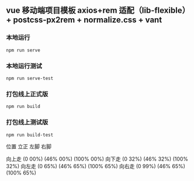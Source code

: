 <!--
 * @Author: xiaoyu
 * @Date: 2020-09-08 11:42:32
 * @LastEditTime: 2020-12-24 17:05:36
-->

## vue 移动端项目模板 axios+rem 适配（lib-flexible）+ postcss-px2rem + normalize.css + vant

### 本地运行

```
npm run serve
```

### 本地运行测试

```
npm run serve-test
```

### 打包线上正式版

```
npm run build
```

### 打包线上测试版

```
npm run build-test
```

位置 立正 左脚 右脚

向上走 (0 00%) (46% 00%) (100% 00%)
向下走 (0 32%) (46% 32%) (100% 32%)
向左走 (0 65%) (46% 65%) (100% 65%)
向右走 (0 99%) (46% 65%) (100% 65%)
